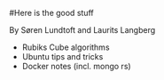 #Here is the good stuff

By Søren Lundtoft and Laurits Langberg

* Rubiks Cube algorithms
* Ubuntu tips and tricks
* Docker notes (incl. mongo rs)